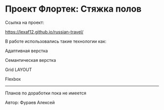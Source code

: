 # Проект Флортек: Стяжка полов
Ссылка на проект:

https://lexaf12.github.io/russian-travel/

В работе использовались такие технологии как:


Адаптивная верстка


Семантическая верстка


Grid LAYOUT


Flexbox


--------


Планов по доработки пока не имеется


Автор: Фураев Алексей
